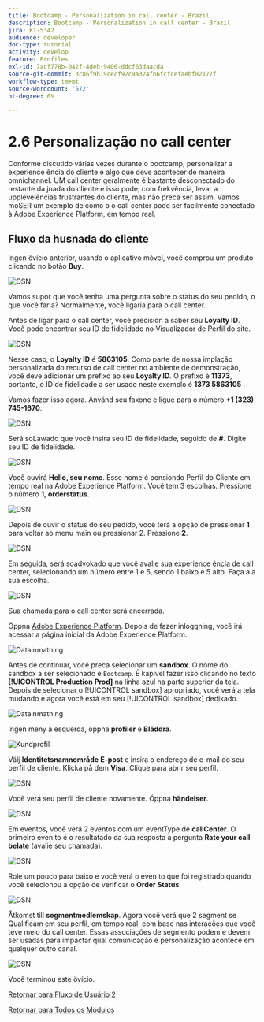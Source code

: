 ```yaml
---
title: Bootcamp - Personalization in call center - Brazil
description: Bootcamp - Personalization in call center - Brazil
jira: KT-5342
audience: developer
doc-type: tutorial
activity: develop
feature: Profiles
exl-id: 7acf778b-042f-4deb-9406-ddcf63daacda
source-git-commit: 3c86f9b19cecf92c9a324fb6fcfcefaebf82177f
workflow-type: tm+mt
source-wordcount: '572'
ht-degree: 0%

---
```


# 2.6 Personalização no call center

Conforme discutido várias vezes durante o bootcamp, personalizar a experience ência do cliente é algo que deve acontecer de maneira omnichannel. UM call center geralmente é bastante desconectado do restante da jnada do cliente e isso pode, com frekvência, levar a upplevelências frustrantes do cliente, mas não preca ser assim. Vamos moSER um exemplo de como o o call center pode ser facilmente conectado à Adobe Experience Platform, em tempo real.

## Fluxo da husnada do cliente

Ingen övício anterior, usando o aplicativo móvel, você comprou um produto clicando no botão **Buy**.

![DSN](./images/app20.png)

Vamos supor que você tenha uma pergunta sobre o status do seu pedido, o que você faria? Normalmente, você ligaria para o call center.

Antes de ligar para o call center, você precision a saber seu **Loyalty ID**. Você pode encontrar seu ID de fidelidade no Visualizador de Perfil do site.

![DSN](./images/cc1.png)

Nesse caso, o **Loyalty ID** é **5863105**. Como parte de nossa implação personalizada do recurso de call center no ambiente de demonstração, você deve adicionar um prefixo ao seu **Loyalty ID**. O prefixo é **11373**, portanto, o ID de fidelidade a ser usado neste exemplo é **1373 5863105** .

Vamos fazer isso agora. Använd seu faxone e ligue para o número **+1 (323) 745-1670**.

![DSN](./images/cc2.png)

Será soLawado que você insira seu ID de fidelidade, seguido de **#**. Digite seu ID de fidelidade.

![DSN](./images/cc3.png)

Você ouvirá **Hello, seu nome**. Esse nome é pensiondo Perfil do Cliente em tempo real na Adobe Experience Platform. Você tem 3 escolhas. Pressione o número **1**, **orderstatus**.

![DSN](./images/cc4.png)

Depois de ouvir o status do seu pedido, você terá a opção de pressionar **1** para voltar ao menu main ou pressionar 2. Pressione **2**.

![DSN](./images/cc5.png)

Em seguida, será soadvokado que você avalie sua experience ência de call center, selecionando um número entre 1 e 5, sendo 1 baixo e 5 alto. Faça a a sua escolha.

![DSN](./images/cc6.png)

Sua chamada para o call center será encerrada.

Öppna [Adobe Experience Platform](https://experience.adobe.com/platform). Depois de fazer inloggning, você irá acessar a página inicial da Adobe Experience Platform.

![Datainmatning](./images/home.png)

Antes de continuar, você preca selecionar um **sandbox**. O nome do sandbox a ser selecionado é ``Bootcamp``. É kapível fazer isso clicando no texto **[!UICONTROL Production Prod]** na linha azul na parte superior da tela. Depois de selecionar o [!UICONTROL sandbox] apropriado, você verá a tela mudando e agora você está em seu [!UICONTROL sandbox] dedikado.

![Datainmatning](./images/sb1.png)

Ingen meny à esquerda, öppna **profiler** e **Bläddra**.

![Kundprofil](./images/homemenu.png)

Välj **Identitetsnamnområde** **E-post** e insira o endereço de e-mail do seu perfil de cliente. Klicka på dem **Visa**. Clique para abrir seu perfil.

![DSN](./images/cc7.png)

Você verá seu perfil de cliente novamente. Öppna **händelser**.

![DSN](./images/cc8.png)

Em eventos, você verá 2 eventos com um eventType de **callCenter**. O primeiro even to é o resultatado da sua resposta à pergunta **Rate your call belate** (avalie seu chamada).

![DSN](./images/cc9.png)

Role um pouco para baixo e você verá o even to que foi registrado quando você selecionou a opção de verificar o **Order Status**.

![DSN](./images/cc10.png)

Åtkomst till **segmentmedlemskap**. Agora você verá que 2 segment se Qualificam em seu perfil, em tempo real, com base nas interações que você teve meio do call center. Essas associações de segmento podem e devem ser usadas para impactar qual comunicação e personalização acontece em qualquer outro canal.

![DSN](./images/cc11.png)

Você terminou este övício.

[Retornar para Fluxo de Usuário 2](./uc2.md)

[Retornar para Todos os Módulos](../../overview.md)
